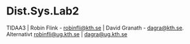 # Dist.Sys.Lab2

TIDAA3 | Robin Flink - robinfli@kth.se | David Granath - dagra@kth.se. Alternativt robinfli@ug.kth.se | dagra@ug.kth.se
